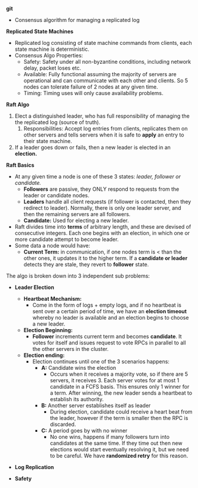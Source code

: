 **git**

- Consensus algorithm for managing a replicated log

**Replicated State Machines**

- Replicated log consisting of state machine commands from clients, each state machine is deterministic.
- Consensus Algo Properties:
    - Safety: Safety under all non-byzantine conditions, including network delay, packet loses etc.
    - Available: Fully functional assuming the majority of servers are operational and can communicate with each other and clients. So 5 nodes can tolerate failure of 2 nodes at any given time.
    - Timing: Timing uses will only cause availability problems.

**Raft Algo**

1. Elect a distinguished leader, who has full responsibility of managing the the replicated log  (source of truth).
    1. Responsibilities: Accept log entries from clients, replicates them on other servers and tells servers when it is safe to **apply** an entry to their state machine.
2. If a leader goes down or fails, then a new leader is elected in an **election.**

**Raft Basics**

- At any given time a node is one of these 3 states: *leader, follower or candidate.*
    - **Followers** are passive, they ONLY respond to requests from the leader or candidate nodes.
    - **Leaders** handle all client requests (if follower is contacted, then they redirect to leader). Normally, there is only one leader server, and then the remaining servers are all followers.
    - **Candidate:** Used for electing a new leader.
- Raft divides time into **terms** of arbitrary length, and these are devised of consecutive integers. Each one begins with an election, in which one or more candidate attempt to become leader.
- Some data a node would have:
    - **Current Term:** in communication, if one nodes term is < than the other ones, it updates it to the higher term. If a **candidate or leader** detects they are stale, they revert to **follower** state.

The algo is broken down into 3 independent sub problems:

- **Leader Election**
    - **Heartbeat Mechanism:**
        - Come in the form of logs + empty logs, and if no heartbeat is sent over a certain period of time, we have an **election timeout** whereby no leader is available and an election begins to choose a new leader.
    - **Election Beginning:**
        - **Follower** increments current term and becomes **candidate**. It votes for itself and issues request to vote RPCs in parallel to all the other servers in the cluster.
    - **Election ending:**
        - Election continues until one of the 3 scenarios happens:
            - **A:** Candidate wins the election
                - Occurs when it receives a majority vote, so if there are 5 servers, it receives 3. Each server votes for at most 1 candidate in a FCFS basis. This ensures only 1 winner for a term. After winning, the new leader sends a heartbeat to establish its authority.
            - **B:** Another server establishes itself as leader
                - During election, candidate could receive a heart beat from the leader, however if the term is smaller then the RPC is discarded.
            - **C:** A period goes by with no winner
                - No one wins, happens if many followers turn into candidates at the same time. If they time out then new elections would start eventually resolving it, but we need to be careful. We have **randomized retry** for this reason.



- **Log Replication**
- **Safety**